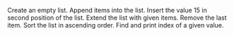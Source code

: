 Create an empty list.
Append items into the list.
Insert the value 15 in second position of the list.
Extend the list with given items.
Remove the last item.
Sort the list in ascending order.
Find and print index of a given value.
